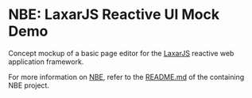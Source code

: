 # NBE: LaxarJS Reactive UI Mock Demo

Concept mockup of a basic page editor for the <a href="http://laxarjs.org">LaxarJS</a> reactive web application framework.

For more information on [NBE](http://github.com/x1b/nbe), refer to the [README.md](../../README.md) of the containing NBE project.
